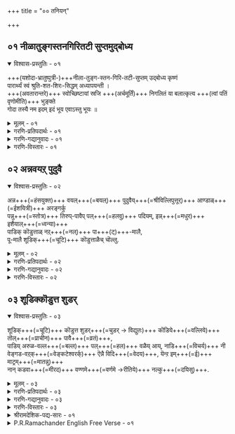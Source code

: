 +++
title = "०० तनियन्"

+++

## ०१ नीळातुङ्गस्तनगिरितटी सुप्तमुद्बोध्य

<details open><summary>विश्वास-प्रस्तुतिः - ०१</summary>

+++(यशोदा-भ्रातुष्पुत्री-)+++नीला-तुङ्ग-स्तन-गिरि-तटी-सुप्तम् उद्बोध्य कृष्णं  
पारार्थ्यं स्वं श्रुति-शत-शिरः-सिद्धम् अध्यापयन्ती ।  
+++(अवतारान्तरे)+++ स्वोच्छिष्टायां स्रजि +++(अर्चमूर्तिं)+++ निगलितं या बलात्कृत्य +++(त्वां पतिं वृणोमीति)+++ भुङ्क्ते  
गोदा तस्यै नम इदम् इदं भूय एवाऽस्तु भूयः ॥
</details>

<details><summary>मूलम् - ०१</summary>

+++(यशोदा-भ्रातुष्पुत्री-)+++नीला-तुङ्ग-स्तन-गिरि-तटी-सुप्तम् उद्बोध्य कृष्णं  
पारार्थ्यं स्वं श्रुति-शत-शिरः-सिद्धम् अध्यापयन्ती ।  
+++(अवतारान्तरे)+++ स्वोच्छिष्टायां स्रजि +++(अर्चमूर्तिं)+++ निगलितं या बलात्कृत्य +++(त्वां पतिं वृणोमीति)+++ भुङ्क्ते  
गोदा तस्यै नम इदम् इदं भूय एवाऽस्तु भूयः ॥
</details>

<details><summary>गरणि-प्रतिपदार्थः - ०१</summary>

या गोदा= याव गोदादेवियु, स्व=तन्न, उच्छिष्टायाम्=उच्छिष्टवाद, स्रजि=हूविन मालॆयल्लि, निगळितं=कट्टल्पट्ट, नीळा=नीळादेवियम् तुङ्ग=उन्नतवाद, स्तन=मॊलॆगळॆम्ब, गिरि=बॆट्टगळ, तटी=तप्पलिनल्लि, सुप्तम्=मलगिरुव, कृष्णम्=कृष्णनन्नु, बलात्कृत्य= बलवन्तदिन्द, उद्बोध्य=ऎच्चरगॊळिसि, श्रुतिशत=नूरारु श्रुतिगळिन्द, शिरसिद्धम्=ज्ञानसिद्धवाद, स्वम्=तन्न, पारार्थ्यम्=पारतन्त्र्यवन्नु, अध्यापयन्ती=बोधिसिदळो, \(मत्तु\) भुङ्क्ते=अनुभविसिदळो, तस्यै=आकॆगॆ, भूयः एव भूयः=मत्तॆ मत्तॆयू, इदम् इदम्=ई ई, नमः=नमस्कार, अस्तु=आगिरलि\(स्वम्=तन्न \(कृष्णन\), पारार्थ्यम्=परमत्ववन्नु, अध्यापयन्ती=तिळिसिदळो-हीगॆ ऒब्ब महनीयर अर्थ विवरणॆ इदॆ.\)
</details>

<details><summary>गरणि-गद्यानुवादः - ०१</summary>

याव गोदादेवियु तन्न उच्छिष्टवाद हूविन मालॆयल्लि कट्टल्पट्ट नीळादेविय उन्नतवाद मॊलॆगळॆम्ब बॆट्टगळ तप्पलिनल्लि मलगिरुव, कृष्णनन्नु बलवन्तदिन्द ऎच्चरगॊळिसि नूरारु श्रुतिगळिन्द ज्ञानसिद्धवाद तन्न पारतन्त्र्यवन्नु\(कृष्णन पारम्यवन्नु\) बोधिसिदळो मत्तु अवनन्नु अनुभविसिदळो आकॆगॆ मत्तॆ मत्तॆयू ई ई नमस्कारगळु.\(१\)
</details>

<details><summary>गरणि-विस्तारः - ०१</summary>

ई तनियन्नु श्रीवैष्णव आचार्यरल्लि ऒब्बराद श्रीरङ्गराज भट्टार्य ऎम्बवरु करुणिसिद्दु. इवरिगॆ पराशरभट्ट ऎम्ब बिरुदित्तु. गोदादेवि रचिसिद तिरुप्पावै कृतियन्ने सङ्ग्रहिसि इदरल्लि अडगिसिरुवुदु इदर वैशिष्ट्य.

“गोदा” ऎम्बुदु दक्षिणभारतद स्त्रीयरल्लि इनिदाद हॆसरु. त्रेतायुगदल्लि जनक महाराजनिगॆ यागभूमियल्लि अयोनिजॆयागि दॊरॆत सीतादेविय हागॆये, श्रीविल्लिपुत्तूरिनल्लि स्वामि वटपत्रशायिय देवालयदल्लि सेवॆ माडुत्तिद्द विष्णुचित्त\(अथवा पॆरियाऴ्वार\)रिगॆ गोदादेवियू अयोनिजॆयागि अवर तुलसी वनदल्लि लभिसिदळु. “गोदा”ऎन्दरॆ “भूमि कॊट्टवळु” ऎन्दू, निडिदाद सुन्दरवाद तलॆगूदलु उळ्ळवळु”ऎन्दू अर्थवागुत्तदॆ.

२

कलियुगादि ९८र नळसंवत्सरद आषाढमासद पुब्बा नक्षत्रदन्दु विष्णुचित्तरु तम्म हूदोटदल्लि ऒन्दु तुलसीपातियल्लि सुन्दरवाद हॆण्णु मगुवन्नु कण्डरु. भगवन्तने आ मगुवन्नु तमगॆ कॊट्टरॆन्दु आनन्दिसि, अदन्नु बहळ वात्सल्यदिन्द सलहुत्ता बन्दरु. अवळे गोदा. बॆळॆयुत्त बॆळॆयुत्त अवळु अनुपम सुन्दरियादळु. तनगॆ श्रीमन्नारायणने पतियागबेकॆन्दु बाल्यदिन्दलू भाविसिद्दळु. तम्म साकु तन्दॆ वटपत्रस्वामिय सेवॆ माडुत्तिरुवुदन्नु गमनिसि, हूविन मालॆगळन्नु स्वामिगागि कट्टिकॊडुवुदरल्लि तम्म तन्दॆगॆ नॆरवागतॊडगिदळु. बहळ आदरदिन्द हूमालॆगळन्नु कट्टुत्तिद्दद्दल्लदॆ, ताने अदन्नु मॊदलु मुडिदु, कन्नडिय मुन्दॆ निन्तु, तन्न स्वामियाद वटपत्रशायिगॆ तानु तक्क वधुवाधेने, तन्नन्नु स्वामियु मॆच्चुवने ऎम्ब उत्कटवाद आशॆयिन्द, तन्न प्रतिबिम्बवन्ने नोडुत्त निल्लुवळु. अनन्तर आ हूविन मालॆयन्नु भगवन्तनिगॆ अर्पिसुवुदक्कागि अदन्नु चॆन्नागि सेरिसि इट्टुबिडुत्तिद्दळु. हीगॆ ऎष्टुदिन कळॆयितो\! ऒन्दुदिन, अवळु माडुत्तिद्द कॆलसवन्नु विष्णुचित्तरु कण्डु, मननॊन्दरु. प्रीतिय मगळन्नु दण्डिसलिल्ल. अदक्कॆ बदलागि, स्वामिगॆ अन्दु हूमालॆयन्नु समर्पिसलिल्ल. अन्दु रात्रि, अवर कनसिनल्लि स्वामित्य् प्रत्यक्षवागि, तनगॆ गोदॆयु मुडिदुकॊट्ट हूवे ऒप्पॆगॆयॆन्दू अदन्ने तनगॆ समर्पिसबेकॆन्दू तिळिसि अन्तर्धाननादनु. विष्णुचित्तरिगॆ भरिसलारदष्टु आश्चर्य-आनन्दवुण्टायितु. तन्न साकुमगळु भक्तिय प्रकर्षदिन्द भगवन्तनन्ने वशपडिसिकॊण्डिरुवळल्ला ऎन्दु बहळ आदरदिन्द अवळन्नु “आण्डाळ्”\(आळिदवळु\) ऎन्दु करॆदरु. गोदादेविय ई चर्यॆयिन्द अवळिगॆ “धूडि कॊडुत्त नाच्चियार्-ऎन्दरॆ “मुडिदुकॊट्ट हिरिमॆयवळु” ऎन्दू हॆसरायितु.

हीघॆ, गोदादेविगॆ यौवन प्राप्तवादाग, तानु वटपत्रस्स्वामियन्नदॆ बेरॆ यारन्नू मदुवॆयागॆनॆन्दु प्रतिज्ञॆ माडिदळु. आदरॆ, तन्न प्रतिज्ञॆयन्नु साधिसिकॊळ्ळलु एनु माडबेकु? तन्न साकुतन्दॆयने केळिदळु. तन्दॆ हेळिदनु- भागवतदल्लि ऒन्दु प्रसङ्गविदॆ. अदरल्लि व्रज कन्यॆयरु तमगॆ कृष्णने पतियागबेकॆन्दु बयसि, मार्गशिर मासदल्लि ऒन्दु व्रतवन्नु आचरिसि, कॄतकृत्यरादरु. कृष्णनन्ने पतियन्नागि पडॆदरु. अष्टु अवळिगॆ साकॆनिसितु. अवळू हागॆये, मार्गशिर मासद व्रतवन्नु नडसिदळु. गोदादेवि नडसिद आ व्रतवे “तिरु-पावै”- पवित्रवाद व्रत. अदर बगॆयन्ने ई कृति विवरिसुवुदु.

भगवन्तनिगॆ नित्यानुपायिनियागिरुव प्रकृतिमातॆ मूरु रूपगळल्लिरुवळॆन्दू श्रीदेवि, भूदेवि मत्तु नीळादेवि ऎम्बुदु आ मूरु रूपगळॆन्दू तिळीयलागिदॆ. सकल विभूति स्वरूपळु श्रीदेवि. सेवॆय सिरिवन्तिकॆ आकॆयदु. क्षमॆये मैवॆत्तवळु भूदेवि. नीळादेवि दयास्वरूपळु. दयॆयन्ने तन्न सौन्दर्यवन्नागि माडिकॊण्डिरुव ईकॆ भक्तर दोषगळन्नु कळॆदु अवर सद्गुणगळन्नु तन्न पतिदेवन मुन्दिरिसि अवरन्नु अनुग्रहिसुवन्तॆ माडुत्ताळॆ. इदु नीळादेविय हिरिमॆ.

३

भगवन्तन कृष्णावतारदल्लि नीळादेवियन्नु मदुवॆयाद कतॆ भागवतद्दु. नीळादेविगॆ “सत्यॆ”ऎम्बुदु मत्तॊन्दु हॆसरु. आकॆय तन्दॆ भीष्मकनॆम्ब राज. अवनल्लि एळु गूळिगळिद्दवु. ई एळु गूळिगळन्नु यारु ऒट्टिगॆ पळगिसि कट्टिहाकुत्तारो, अवनिगॆ तन्न मगळाद “सत्यॆ”यन्नु कॊट्टुमदुवॆ माडिकॊडुवुदागि फणतॊट्टिद्दनु. श्रीकृष्णनु अवुगळन्नु लीलाजालवागि हिडिदुकट्टिहाकि, सत्यॆयन्नु मदुवॆयादनु. आकॆये अमित दयावतियाद नीळादेवि. नीळादेविय मग्गुलल्लि मलगिद्द श्रीकृष्णनन्नु ऎच्चरगॊळिसि, गोदादेवियू अवळॊडनॆ बन्दिद्द कन्यॆयरू तम्म प्रार्थनॆगळन्नु सल्लिसि, इष्टार्थगळन्नु पडॆदु हेगॆ कृतार्थरादरु ऎम्बुदु तिरुप्पावैय विषय.

जीवन परतन्त्रनॆन्दू परमनाद सर्वेश्वरनाद भगवन्तन आश्रयद हॊरतु जीवनिगॆ गत्यन्तरविल्लवॆन्दू, भगवन्तनल्लि ऒन्दुगूडुवुदे जीवन मुख्य कार्यवॆन्दू अदे जीवनगुरियॆन्दू श्रुतिगळु तिळिसुत्तवॆ.
</details>

## ०२ अन्नवयऱ् पुदुवै

<details open><summary>विश्वास-प्रस्तुतिः - ०२</summary>

अन्न+++(=हंसयुक्त)+++ वयल्+++(=बयल्)+++ पुदुवैय्+++(=श्रीविल्लिपुत्तूर्)+++ आण्डाळ्+++(=ईशयित्री)+++ अरङ्गर्कु  
पन्नु+++(=स्तोत्र)+++ तिरुप्-पावैप् पल्+++(=हलवु)+++ पदियम्, इन्न्+++(=मधुर)+++ इशैयाल्+++(=ध्वन्या)+++  
पाडिक् कॊडुत्ताळ् नऱ्+++(=नल्)+++ पा+++(ट्)+++-मालै,  
पू-मालै शूडिक्+++(=चूटि)+++ कॊडुत्ताळैच् चॊल्लु.  
</details>

<details><summary>मूलम् - ०२</summary>

अन्न+++(=हंसयुक्त)+++ वयल्+++(=बयल्)+++ पुदुवैय्+++(=श्रीविल्लिपुत्तूर्)+++ आण्डाळ्+++(=ईशयित्री)+++ अरङ्गर्कु  
पन्नु+++(=स्तोत्र)+++ तिरुप्-पावैप् पल्+++(=हलवु)+++ पदियम्, इन्न्+++(=मधुर)+++ इशैयाल्+++(=ध्वन्या)+++  
पाडिक् कॊडुत्ताळ् नऱ्+++(=नल्)+++ पा+++(ट्)+++-मालै,  
पू-मालै शूडिक्+++(=चूटि)+++ कॊडुत्ताळैच् चॊल्लु.  
</details>

<details><summary>गरणि-प्रतिपदार्थः - ०२</summary>

अन्नम्=हंसगळिरुव, वयल्=बयलुगळु\(गद्दॆगळु\) उळ्ळ, पुदुवै=श्रीविल्लिपुत्तूरिनल्लि जनिसिद, आण्डाळ्=आण्डाळ् ऎम्ब\(पवित्रवाद\) हॆसरन्नुळ्ळवळू, पन्नु=स्तोत्र रूपद, तिरुप्पावै=तिरुप्पावै ऎम्बुदर, पल्=हलवु, पदियम्=पाशुरगळन्नु, इन्=इनिदाद, इशैयाल्=कण्ठदिन्द, पाडि=हाडि, अरङ्गऱ् कु=श्रीरङ्गनाथस्वामिगॆ, नल्=उत्तमवाद, पामालै=हाडिन मालॆयन्नु, कॊडुत्ताळ्=समर्पिसिदवळू, पू मालै=हूमालॆयन्नु, शूडि=\(मॊदलु तानु\) मुडिदु, कॊडुत्ताळै=\(भगवन्तनिगॆ\) अर्पिसिदवळू आद गोदादेवियन्नु, शॊल्लु=स्तुतिसु\(कॊण्डाडु\).
</details>

<details><summary>गरणि-गद्यानुवादः - ०२</summary>

हंसगळुळ्ळ बयलुगळुळ्ळ श्रीविल्लिपुत्तूरिनल्लि जनिसिद आण्डाळ् ऎम्ब पवित्रवाद हॆसरन्नुळ्ळवळू, स्तोत्ररूपद तिरुप्पावै ऎम्बुदर हलवु पाशुरगळन्नु इनिदाद कण्ठदिन्द हाडि श्रीरङ्गनाथस्वामिगॆ उत्तमवाद हाडिन मालॆयन्नु समर्पिसिदवळू, तानु मॊदलु मुडिद हूविन मालॆयन्नु भगवन्तनिगॆ अर्पिसिदवळू आद गोदादेवियन्नु स्तुतिसु\(कॊण्डाडु\).\(२\)
</details>

<details><summary>गरणि-विस्तारः - ०२</summary>

ई तनियन्नू, मुन्दिन तनियन्नू श्रीपुण्डरीकाक्ष अथवा उय्यर् कॊण्डार् ऎम्बवरु करुणिसिद्दु. इवुगळल्लि विषय वैविध्यतॆ कण्डुबरुत्तदॆ. आदरॆ वास्तवतॆगॆ याव रीतियल्लू भिन्नवल्ल. इदरल्लि श्रीरङ्गनाथस्वामिगॆ

४

स्तोत्र रूपदल्लि तिरुप्पावै ऎम्ब हलवु पाशुरगळन्नु रचिसि ताने मधुर कण्ठदिन्द हाडिदळॆन्दू तानु मुडिद हूमालॆयन्नु श्रीरङ्गनाथनिगॆ समर्पिसिदळॆन्दू हेळिदॆ. तिरुप्पावैयल्लिन स्तोत्रवॆल्ला श्रीकृष्णनिगॆ. हूमालॆय समर्पण श्रीविल्लिपुत्तूरिन वटपत्रशायिगॆ. आदरॆ गोदादेवि मदुवॆयादद्दु श्रीरङ्गद श्रीरङ्गनाथस्वामियन्नु. भगवन्तनन्नु भक्तियिन्द स्तुतिसि, अवनिगॆ प्रियवाद सेवॆ सल्लिसि अवनन्ने मदुवॆयाद महामहिमळु गोदादेवियॆन्दू अवळन्नु अनुकरिसि कृतार्थरागबेकॆन्दू हेळुत्तारॆ श्री उय्यर् कॊण्डर् पुण्डरीकाक्षरु.
</details>

## ०३ शूडिक्कॊडुत्त शुडर्

<details open><summary>विश्वास-प्रस्तुतिः - ०३</summary>

शूडिक्+++(=चूटि)+++ कॊडुत्त शुडर्+++(=चुडर् → विद्युतः)+++ कॊडिये+++(=वल्लिये)+++ तॊल्+++(=प्राचीन)+++ पावै+++(=व्रतं)+++,  
पाडिय् अरुळ-वल्ल+++(=बल्ल)+++ पल्+++(=हल)+++ वळैय् आय्, नाडि+++(=विचर्य)+++ नी  
वेङ्गड-वऱ्‌क्+++(=वेङ्कटेश्वरर्क्)+++ ऎन्नै विदि+++(=वेदय)+++, यॆन्ऱ इम्+++(=ई)+++ माट्रम्+++(=मातन्नु)+++  
नान् कडवा+++(=मीरद)+++ वण्णमे+++(=वर्णमे →रीतिये)+++ नल्कु+++(=दयिसु)+++.
</details>

<details><summary>मूलम् - ०३</summary>

शूडिक्+++(=चूटि)+++ कॊडुत्त शुडर्+++(=चुडर् → विद्युतः)+++ कॊडिये+++(=वल्लिये)+++ तॊल्+++(=प्राचीन)+++ पावै+++(=व्रतं)+++,  
पाडिय् अरुळ-वल्ल+++(=बल्ल)+++ पल्+++(=हल)+++ वळैय् आय्, नाडि+++(=विचर्य)+++ नी  
वेङ्गड-वऱ्‌क्+++(=वेङ्कटेश्वरर्क्)+++ ऎन्नै विदि+++(=वेदय)+++, यॆन्ऱ इम्+++(=ई)+++ माट्रम्+++(=मातन्नु)+++  
नान् कडवा+++(=मीरद)+++ वण्णमे+++(=वर्णमे →रीतिये)+++ नल्कु+++(=दयिसु)+++.
</details>

<details><summary>गरणि-प्रतिपदार्थः - ०३</summary>

शूडि=मुडिदु, कॊडुत्त=कॊट्ट, शुडर्=मिञ्चिन, कॊडिये=बळ्ळिये, तॊल्= बहु हळॆय कालद, पावै=व्रतवन्नु, अरुळवल्ल=कृपॆमाडबल्ल, पल्=हलवु, वळैयाय्=कैबळॆगळुळ्ळवळे, नी=नीनु, नाडि=विचार माडि, ऎन्नै=नन्नन्नु, वेङ्गडवऱ् कु=वॆङ्कटेश्वरनिगॆ, विदि=ऒप्पिसु, ऎन्ऱ=ऎम्ब, इम्=ई, माट्रम्=कॆच्चिन मातन्नु, नाम्=नावु, कडवा=मीरद, वण्णम्=रीतियल्लि, नल् हु=कृपॆमाडु.
</details>

<details><summary>गरणि-गद्यानुवादः - ०३</summary>

मुडिदुकॊट्ट मिञ्चिन बळ्ळिये, प्राचीनवाद व्रतवन्नु कृपॆमाडबल्ल कैबळॆगळुळ्ळवळे, नीनु विचार माडि “नन्नन्नु वॆङ्कटेश्वरनिगॆ ऒप्पिसु” ऎम्ब ई कॆच्चिन मातन्नु नावु मीरद रीतियल्लि कृपॆ माडु.\(३\)
</details>

<details><summary>गरणि-विस्तारः - ०३</summary>

मिञ्चिन बळ्ळियु कार्मोडवन्नु आश्रयिसुवुदु. कार्मुगिलिन नडुवॆये हुट्टि,अत्यल्प काल मिञ्चि हॊळॆदु, आमुगिलिनल्लिये अडगि होगुवुदु आ मिञ्चु. गोदादेविय जीवनवू मिञ्चिगॆ सरिसमवादद्दु. भगवन्तन आश्रयरूपवाद भगवत्सेवॆयल्लि हुट्टि बॆळॆदु, भगवन्तन निकट सम्बन्धवन्नु कोरि, अदक्कागि प्राचीनवाद व्रतवन्नाचरिसि, “नन्नन्नु वॆङ्कटेश्वरनिगे ऒप्पिसु. अवनन्ने नानु मदुवॆयागुवुदु” ऎम्ब तन्न प्रतिज्ञॆयन्नु तन्न साकु तन्दॆगॆ तिळिसिदळु. हागॆये, भगवन्तनन्ने कैहिडिदु, भगवन्तनल्ल् ऐक्यवादळु. तन्न प्रतिज्ञॆयन्नु हागॆ साधिसिकॊण्डळु. “महाभक्तॆयाद गोदादेविये, नीनु भगवन्तनन्नु प्रेमिसि अवनन्ने सेरिद हागॆ, नावू निन्न दारियन्नु हिडिदु निन्न कॆच्चन्नू निन्न अनन्यप्रेमवन्नू गळिसिकॊळ्ळुव हागॆ नमगॆ कृपॆमाडु” ऎन्दु उय्यर् कॊण्डर् हेळुत्तारॆ. भक्तर मार्गवन्नु अनुकरिसुवुदर फल इल्लिदॆ. वॆङ्कटेश्वरनू रङ्गनाथनू ऒन्दे ऎम्बुदन्नू इल्लि तिळिसलागिदॆ.
</details>

<details><summary>श्रीरामदेशिक-पद्य-सारः - ०१</summary>

या स्वयं भट्टनाथस्य  
सीतेव मिथिलेशितुः ।  
लब्धाऽभिवर्धिता चैव  
तां गोदां स्मर हे मनः ॥
</details>

<details><summary>P.R.Ramachander English Free Verse - ०१</summary>

This is a song which is a prelude to Thiruppavai and is generally termed as thaniyan or that which stands separately..

Andal from the swan filled Puduvai,  
Sang she, in her sweet voice,  
Several enchanting sweet odes,  
For being sung during,  
The worship and adulation of Pavai.  
They are but a garland to him,  
From her who wore them first,  
Before presenting them to Him.  

</details>
